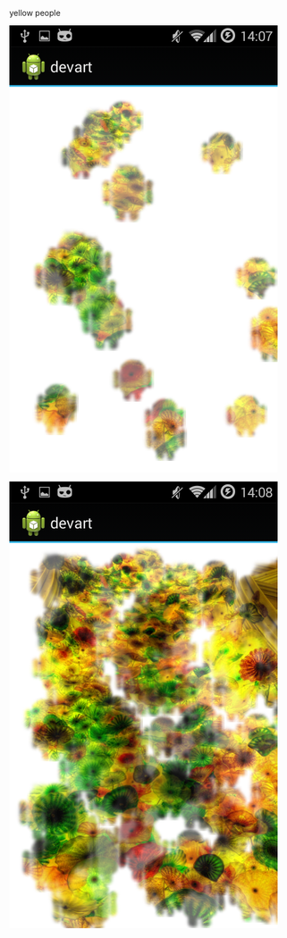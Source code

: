 
yellow people

![img01](../project_images/Screenshot_2014-03-23-14-07-20.png?raw=true "img01")

![img01](../project_images/Screenshot_2014-03-23-14-08-07.png?raw=true "img01")
